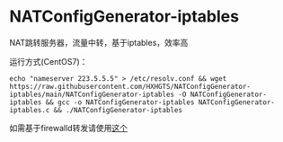# NATConfigGenerator-iptables

NAT跳转服务器，流量中转，基于iptables，效率高

运行方式(CentOS7)：
```
echo "nameserver 223.5.5.5" > /etc/resolv.conf && wget https://raw.githubusercontent.com/HXHGTS/NATConfigGenerator-iptables/main/NATConfigGenerator-iptables -O NATConfigGenerator-iptables && gcc -o NATConfigGenerator-iptables NATConfigGenerator-iptables.c && ./NATConfigGenerator-iptables
```
如需基于firewalld转发请使用[这个](https://hxhgts.icu/NATConfigGenerator)
